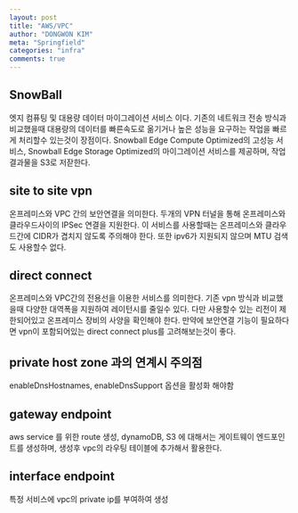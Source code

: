 ```yaml
---
layout: post
title: "AWS/VPC"
author: "DONGWON KIM"
meta: "Springfield"
categories: "infra"
comments: true
---
```


## SnowBall
엣지 컴퓨팅 및 대용량 데이터 마이그레이션 서비스 이다. 기존의 네트워크 전송 방식과 비교했을때 대용량의 데이터를 빠른속도로 옮기거나 높은 성능을 요구하는 작업을 빠르게 처리할수 있는것이 장점이다. Snowball Edge Compute Optimized의 고성능 서비스, Snowball Edge Storage Optimized의 마이그레이션 서비스를 제공하며, 작업 결과물을 S3로 저잗한다.

## site to site vpn
온프레미스와 VPC 간의 보안연결을 의미한다. 두개의 VPN 터널을 통해 온프레미스와 클라우드사이의 IPSec 연결을 지원한다. 이 서비스를 사용할때는 온프레미스와 클라우드간에 CIDR가 겹치지 않도록 주의해야 한다. 또한 ipv6가 지원되지 않으며 MTU 검색도 사용할수 없다.

## direct connect
온프레미스와 VPC간의 전용선을 이용한 서비스를 의미한다. 기존 vpn 방식과 비교했을때 다양한 대역폭을 지원하여 레이턴시를 줄일수 있다. 다만 사용할수 있는 리전이 제한되어있고 온프레미스 장비의 사양을 확인해야 한다. 만약에 보안연결 기능이 필요하다면 vpn이 포함되어있는 direct connect plus를 고려해보는것이 좋다.

## private host zone 과의 연계시 주의점
enableDnsHostnames, enableDnsSupport 옵션을 활성화 해야함

## gateway endpoint
aws service 를 위한 route 생성, dynamoDB, S3 에 대해서는 게이트웨이 엔드포인트를 생성하며, 생성후 vpc의 라우팅 테이블에 추가해서 활용한다.

## interface endpoint
특정 서비스에 vpc의 private ip를 부여하여 생성

